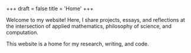 +++
draft = false
title = 'Home'
+++



Welcome to my website! Here, I share projects, essays, and reflections at the intersection of applied mathematics, philosophy of science, and computation.



This website is a home for my research, writing, and code.



